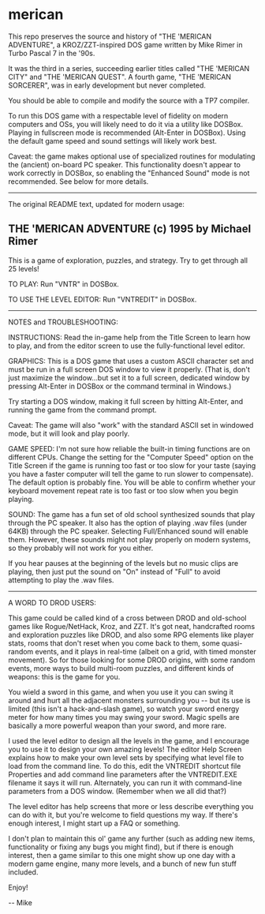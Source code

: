# merican
This repo preserves the source and history of "THE 'MERICAN ADVENTURE",
a KROZ/ZZT-inspired DOS game written by Mike Rimer in Turbo Pascal 7 in the '90s.

It was the third in a series, succeeding earlier titles called
"THE 'MERICAN CITY" and "THE 'MERICAN QUEST". A fourth game,
"THE 'MERICAN SORCERER", was in early development but never completed.

You should be able to compile and modify the source with a TP7 compiler.

To run this DOS game with a respectable level of fidelity on modern computers
and OSs, you will likely need to do it via a utility like DOSBox.  Playing in
fullscreen mode is recommended (Alt-Enter in DOSBox).  Using the default game
speed and sound settings will likely work best.

Caveat: the game makes optional use of specialized routines for  modulating
the (ancient) on-board PC speaker.  This functionality doesn't appear
to work correctly in DOSBox, so enabling the "Enhanced Sound" mode is not
recommended.  See below for more details.

-------------------------------------------------------------------------------

The original README text, updated for modern usage:

THE 'MERICAN ADVENTURE
(c) 1995 by Michael Rimer
-------------------------------

This is a game of exploration, puzzles, and strategy.
Try to get through all 25 levels!

TO PLAY:
Run "VNTR" in DOSBox.

TO USE THE LEVEL EDITOR:
Run "VNTREDIT" in DOSBox.


-------------------------------
NOTES and TROUBLESHOOTING:

INSTRUCTIONS:
Read the in-game help from the Title Screen to learn how to play,
and from the editor screen to use the fully-functional level editor.

GRAPHICS:
This is a DOS game that uses a custom ASCII character set and must be run in a
full screen DOS window to view it properly.
(That is, don't just maximize the window...but set it to a full screen,
dedicated window by pressing Alt-Enter in DOSBox or the command terminal
in Windows.)

Try starting a DOS window, making it full screen by hitting Alt-Enter, and
running the game from the command prompt.

Caveat: The game will also "work" with the standard ASCII set in windowed mode,
but it will look and play poorly.

GAME SPEED:
I'm not sure how reliable the built-in timing functions are on different CPUs.
Change the setting for the "Computer Speed" option on the Title Screen if the
game is running too fast or too slow for your taste (saying you have a faster
computer will tell the game to run slower to compensate).  The default option
is probably fine.  You will be able to confirm whether your keyboard movement
repeat rate is too fast or too slow when you begin playing.

SOUND:
The game has a fun set of old school synthesized sounds that play through the
PC speaker.  It also has the option of playing .wav files (under 64KB)
through the PC speaker.  Selecting Full/Enhanced sound will enable them.
However, these sounds might not play properly on modern systems, so
they probably will not work for you either.

If you hear pauses at the beginning of the levels but no
music clips are playing, then just put the sound on "On" instead of "Full" to
avoid attempting to play the .wav files.


-----------------------------
A WORD TO DROD USERS:

This game could be called kind of a cross between DROD and old-school games
like Rogue/NetHack, Kroz, and ZZT.  It's got neat, handcrafted rooms and
exploration puzzles like DROD, and also some RPG elements like player stats,
rooms that don't reset when you come back to them, some quasi-random events,
and it plays in real-time (albeit on a grid, with timed monster movement).
So for those looking for some DROD origins, with some random events, more
ways to build multi-room puzzles, and different kinds of weapons:
this is the game for you.

You wield a sword in this game, and when you use it you can swing it around
and hurt all the adjacent monsters surrounding you -- but its use is limited
(this isn't a hack-and-slash game), so watch your sword energy meter for
how many times you may swing your sword.  Magic spells are basically a more
powerful weapon than your sword, and more rare.

I used the level editor to design all the levels in the game, and I encourage
you to use it to design your own amazing levels!  The editor Help Screen
explains how to make your own level sets by specifying what level file to
load from the command line.  To do this, edit the VNTREDIT shortcut file
Properties and add command line parameters after the VNTREDIT.EXE filename it
says it will run.  Alternately, you can run it with command-line parameters
from a DOS window.  (Remember when we all did that?)

The level editor has help screens that more or less describe everything you
can do with it, but you're welcome to field questions my way.  If there's
enough interest, I might start up a FAQ or something.

I don't plan to maintain this ol' game any further (such as adding new items,
functionality or fixing any bugs you might find), but if there is enough
interest, then a game similar to this one might show up one day with a
modern game engine, many more levels, and a bunch of new fun stuff included.

Enjoy!

-- Mike
